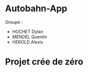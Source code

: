 # Autobahn-App

Groupe : 
  - HOCHET Dylan
  - MENDEL Quentin
  - HEROLD Alexis

# Projet crée de zéro

